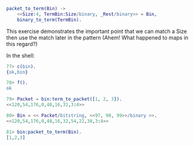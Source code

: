 ```erlang
packet_to_term(Bin) ->
    <<Size:4, TermBin:Size/binary, _Rest/binary>> = Bin,
    binary_to_term(TermBin).
```

This exercise demonstrates the important point that we can match a Size then use the match later in the pattern (Ahem!  What happened to maps in this regard?)

In the shell:
```erlang
77> c(bin).
{ok,bin}

78> f().                                                
ok

79> Packet = bin:term_to_packet([1, 2, 3]).             
<<120,54,176,0,48,16,32,3:4>>

80> Bin = << Packet/bitstring, <<97, 98, 99>>/binary >>.
<<120,54,176,0,48,16,32,54,22,38,3:4>>

81> bin:packet_to_term(Bin).                            
[1,2,3]
```
